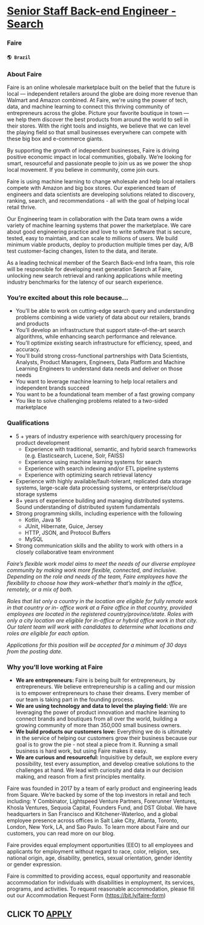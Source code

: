 # [Senior Staff Back-end Engineer - Search](https://www.remotewlb.com/apply/senior-staff-back-end-engineer-search)  
### Faire  
#### `🌎 Brazil`  

### About Faire

Faire is an online wholesale marketplace built on the belief that the future is local — independent retailers around the globe are doing more revenue than Walmart and Amazon combined. At Faire, we're using the power of tech, data, and machine learning to connect this thriving community of entrepreneurs across the globe. Picture your favorite boutique in town — we help them discover the best products from around the world to sell in their stores. With the right tools and insights, we believe that we can level the playing field so that small businesses everywhere can compete with these big box and e-commerce giants.

By supporting the growth of independent businesses, Faire is driving positive economic impact in local communities, globally. We’re looking for smart, resourceful and passionate people to join us as we power the shop local movement. If you believe in community, come join ours.

Faire is using machine learning to change wholesale and help local retailers compete with Amazon and big box stores. Our experienced team of engineers and data scientists are developing solutions related to discovery, ranking, search, and recommendations - all with the goal of helping local retail thrive.

Our Engineering team in collaboration with the Data team owns a wide variety of machine learning systems that power the marketplace. We care about good engineering practice and love to write software that is secure, tested, easy to maintain, and can scale to millions of users. We build minimum viable products, deploy to production multiple times per day, A/B test customer-facing changes, listen to the data, and iterate.

As a leading technical member of the Search Back-end Infra team, this role will be responsible for developing next generation Search at Faire, unlocking new search retrieval and ranking applications while meeting industry benchmarks for the latency of our search experience.

### You’re excited about this role because…

  * You’ll be able to work on cutting-edge search query and understanding problems combining a wide variety of data about our retailers, brands and products
  * You’ll develop an infrastructure that support state-of-the-art search algorithms, while enhancing search performance and relevance.
  * You’ll optimize existing search infrastructure for efficiency, speed, and accuracy.
  * You’ll build strong cross-functional partnerships with Data Scientists, Analysts, Product Managers, Engineers, Data Platform and Machine Learning Engineers to understand data needs and deliver on those needs
  * You want to leverage machine learning to help local retailers and independent brands succeed
  * You want to be a foundational team member of a fast growing company
  * You like to solve challenging problems related to a two-sided marketplace

### Qualifications

  * 5 + years of industry experience with search/query processing for product development
    * Experience with traditional, semantic, and hybrid search frameworks (e.g. Elasticsearch, Lucene, Solr, FAISS)
    * Experience using machine learning systems for search
    * Experience with search indexing and/or ETL pipeline systems
    * Experience with optimizing search retrieval latency 
  * Experience with highly available/fault-tolerant, replicated data storage systems, large-scale data processing systems, or enterprise/cloud storage systems
  * 8+ years of experience building and managing distributed systems. Sound understanding of distributed system fundamentals
  * Strong programming skills, including experience with the following
    * Kotlin, Java 16
    * JUnit, Hibernate, Guice, Jersey
    * HTTP, JSON, and Protocol Buffers
    * MySQL
  * Strong communication skills and the ability to work with others in a closely collaborative team environment

_Faire’s flexible work model aims to meet the needs of our diverse employee community by making work more flexible, connected, and inclusive. Depending on the role and needs of the team, Faire employees have the flexibility to choose how they work–whether that’s mainly in the office, remotely, or a mix of both._

 _Roles that list only a country in the location are eligible for fully remote work in that country or in- office work at a Faire office in that country, provided employees are located in the registered country/province/state. Roles with only a city location are eligible for in-office or hybrid office work in that city. Our talent team will work with candidates to determine what locations and roles are eligible for each option._

 _Applications for this position will be accepted for a minimum of 30 days from the posting date._

### Why you’ll love working at Faire

  * **We are entrepreneurs:** Faire is being built for entrepreneurs, by entrepreneurs. We believe entrepreneurship is a calling and our mission is to empower entrepreneurs to chase their dreams. Every member of our team is taking part in the founding process.
  * **We are using technology and data to level the playing field:** We are leveraging the power of product innovation and machine learning to connect brands and boutiques from all over the world, building a growing community of more than 350,000 small business owners.
  * **We build products our customers love:** Everything we do is ultimately in the service of helping our customers grow their business because our goal is to grow the pie - not steal a piece from it. Running a small business is hard work, but using Faire makes it easy.
  * **We are curious and resourceful:** Inquisitive by default, we explore every possibility, test every assumption, and develop creative solutions to the challenges at hand. We lead with curiosity and data in our decision making, and reason from a first principles mentality.

Faire was founded in 2017 by a team of early product and engineering leads from Square. We’re backed by some of the top investors in retail and tech including: Y Combinator, Lightspeed Venture Partners, Forerunner Ventures, Khosla Ventures, Sequoia Capital, Founders Fund, and DST Global. We have headquarters in San Francisco and Kitchener-Waterloo, and a global employee presence across offices in Salt Lake City, Atlanta, Toronto, London, New York, LA, and Sao Paulo. To learn more about Faire and our customers, you can read more on our blog.

Faire provides equal employment opportunities (EEO) to all employees and applicants for employment without regard to race, color, religion, sex, national origin, age, disability, genetics, sexual orientation, gender identity or gender expression.

Faire is committed to providing access, equal opportunity and reasonable accommodation for individuals with disabilities in employment, its services, programs, and activities. To request reasonable accommodation, please fill out our Accommodation Request Form (https://bit.ly/faire-form)

  
## CLICK TO [APPLY](https://www.remotewlb.com/apply/senior-staff-back-end-engineer-search)

